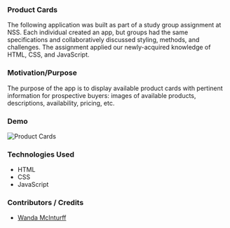 ### Product Cards
The following application was built as part of a study group assignment at NSS. Each individual created an app, but groups had the same specifications and collaboratively discussed styling, methods, and challenges. The assignment applied our newly-acquired knowledge of HTML, CSS, and JavaScript. 
 
### Motivation/Purpose
The purpose of the app is to display available product cards with pertinent information for prospective buyers: images of available products, descriptions, availability, pricing, etc.

### Demo
![Product Cards](projectdemo/product_cards.gif)

### Technologies Used
* HTML
* CSS
* JavaScript

### Contributors / Credits
* [Wanda McInturff](https://github.com/wmmcinturff)

